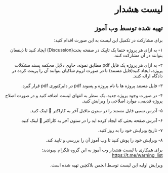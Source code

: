 <div dir="rtl">

# لیست هشدار 
## تهیه شده توسط وب آموز
  
برای مشارکت در تکمیل این لیست به این صورت اقدام کنید:

۱- به ازای هر پروژه حتما یک تاپیک در صفحه بحث(Discussion) ایجاد کنید تا ذینفعان بتوانند در آن مشارکت کنند.

۲- به ازای هر پروژه یک فایل pdf مطابق نمونه، حاوی دلایل محکمه پسند مشکلات پروژه، ایجاد کنید(فایل مستند) تا در صورت لزوم شاکیان بتوانند آن را پرینت کرده در دادگاه ارائه کنند.
  
۳- فایل مستند پروژه ها با نام پروژه و پسوند pdf در دایرکتوری pdf قرار گیرد.

۴- در صورت وجود پروژه جدید، یک سطر به انتهای لیست اضافه کنید و در صورت اصلاح پروژه قدیمی، موارد اصلاحی را ویرایش کنید.

۵- آدرس نسبی فایل مستند را در ستون ماقبل آخر به کاراکتر 🔗 لینک کنید.

۶- آدرس صفحه بحثی که ایجاد کرده اید را در ستون آخر به کاراکتر 🔗 لینک کنید.
  
۷- تاریخ ویرایش خود را به روز کنید.  

۸- ویرایش خود را پوش کنید تا وب آموز آن را بررسی و تایید کند.

برای همکاری با لیست هشدار وب آموز به این گروه تلگرام بپیوندید:
  https://t.me/warning_list
  
ویرایش اولیه این لیست توسط انجمن بلاکچین تهیه شده است.

</div>
